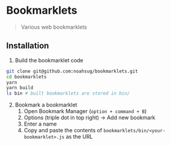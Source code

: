 # Bookmarklets
> Various web bookmarklets


## Installation
1. Build the bookmarklet code
```sh
git clone git@github.com:noahsug/bookmarklets.git
cd bookmarklets
yarn
yarn build
ls bin # built bookmarklets are stored in bin/
```

2. Bookmark a bookmarklet
   1. Open Bookmark Manager (`option + command + B`)
   1. Options (triple dot in top right) -> Add new bookmark
   1. Enter a name
   1. Copy and paste the contents of `bookmarklets/bin/<your-bookmarklet>.js` as the URL
